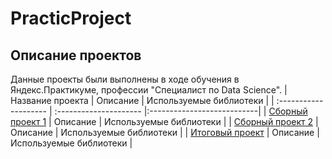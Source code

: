 # PracticProject
## Описание проектов
Данные проекты были выполнены в ходе обучения в Яндекс.Практикуме, профессии "Специалист по Data Science".
| Название проекта | Описание | Используемые библиотеки |
| :-------------------- | :--------------------- |:---------------------------|
| [Сборный проект 1]([https://github.com/AnastasiyaSenkova/PracticProject/blob/77fd321a0d23a92dcd9c535e601c454057180d46/%D0%A1%D0%B1%D0%BE%D1%80%D0%BD%D1%8B%D0%B9%20%D0%BF%D1%80%D0%BE%D0%B5%D0%BA%D1%82%202/%D0%A1%D0%B1%D0%BE%D1%80%D0%BD%D1%8B%D0%B9%20%D0%BF%D1%80%D0%BE%D0%B5%D0%BA%D1%82%202.ipynb](https://github.com/AnastasiyaSenkova/PracticProject/blob/3d2bdadf736c4dd01d6e0e142553f6a6017623a2/%D0%A1%D0%B1%D0%BE%D1%80%D0%BD%D1%8B%D0%B9%20%D0%BF%D1%80%D0%BE%D0%B5%D0%BA%D1%82%202/README.md)) | Описание | Используемые библиотеки |
| [Сборный проект 2]() | Описание | Используемые библиотеки |
| [Итоговый проект]() | Описание | Используемые библиотеки |
